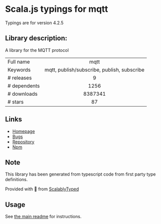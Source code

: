 
# Scala.js typings for mqtt

Typings are for version 4.2.5

## Library description:
A library for the MQTT protocol

|                    |                 |
| ------------------ | :-------------: |
| Full name          | mqtt |
| Keywords           | mqtt, publish/subscribe, publish, subscribe |
| # releases         | 9 |
| # dependents       | 1256 |
| # downloads        | 8387341 |
| # stars            | 87 |

## Links
- [Homepage](https://github.com/mqttjs/MQTT.js#readme)
- [Bugs](https://github.com/mqttjs/MQTT.js/issues)
- [Repository](https://github.com/mqttjs/MQTT.js)
- [Npm](https://www.npmjs.com/package/mqtt)
    


## Note
This library has been generated from typescript code from first party type definitions.

Provided with :purple_heart: from [ScalablyTyped](https://github.com/oyvindberg/ScalablyTyped)

## Usage
See [the main readme](../../readme.md) for instructions.


